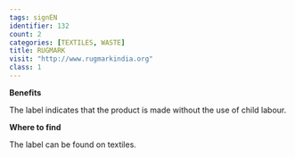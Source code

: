 ```yaml
---
tags: signEN
identifier: 132
count: 2
categories: [TEXTILES, WASTE]
title: RUGMARK
visit: "http://www.rugmarkindia.org"
class: 1
---
```

**Benefits**

The label indicates that the product is made without the use of child labour.

**Where to find**

The label can be found on textiles.